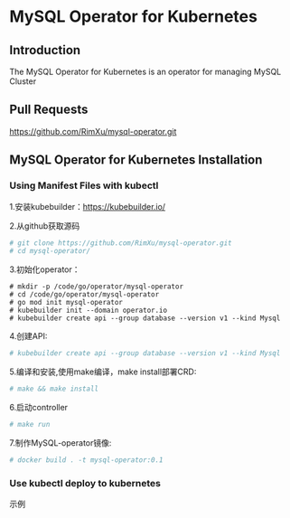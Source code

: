 # MySQL Operator for Kubernetes

## Introduction

The MySQL Operator for Kubernetes is an operator for managing MySQL Cluster 

## Pull Requests

https://github.com/RimXu/mysql-operator.git

## MySQL Operator for Kubernetes Installation

### Using Manifest Files with kubectl

1.安装kubebuilder：https://kubebuilder.io/ 

2.从github获取源码
```sh
# git clone https://github.com/RimXu/mysql-operator.git
# cd mysql-operator/
```
3.初始化operator：
```
# mkdir -p /code/go/operator/mysql-operator
# cd /code/go/operator/mysql-operator
# go mod init mysql-operator
# kubebuilder init --domain operator.io
# kubebuilder create api --group database --version v1 --kind Mysql
```

4.创建API:
```sh
# kubebuilder create api --group database --version v1 --kind Mysql
```

5.编译和安装,使用make编译，make install部署CRD:
```sh
# make && make install
```

6.启动controller
```sh
# make run
```

7.制作MySQL-operator镜像:
```sh
# docker build . -t mysql-operator:0.1
```

### Use kubectl deploy to kubernetes

示例



